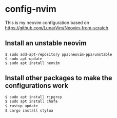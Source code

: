 # config-nvim
This is my neovim configuration based on https://github.com/LunarVim/Neovim-from-scratch.

## Install an unstable neovim
```
$ sudo add-apt-repository ppa:neovim-ppa/unstable
$ sudo apt update
$ sudo apt install neovim
```
## Install other packages to make the configurations work
```zsh
$ sudo apt install ripgrep
$ sudo apt install chafa
$ rustup update
$ cargo install stylua
```
